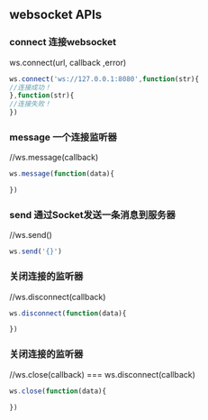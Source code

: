 ## websocket APIs


### connect 连接websocket
ws.connect(url, callback ,error)

```js
ws.connect('ws://127.0.0.1:8080',function(str){
//连接成功！
},function(str){
//连接失败！
})
```

### message 一个连接监听器
//ws.message(callback)

```js
ws.message(function(data){

})
```

### send 通过Socket发送一条消息到服务器
//ws.send()

```js
ws.send('{}')
```

### 关闭连接的监听器
//ws.disconnect(callback)

```js
ws.disconnect(function(data){

})
```

### 关闭连接的监听器
//ws.close(callback) ===  ws.disconnect(callback)

```js
ws.close(function(data){

})
```

